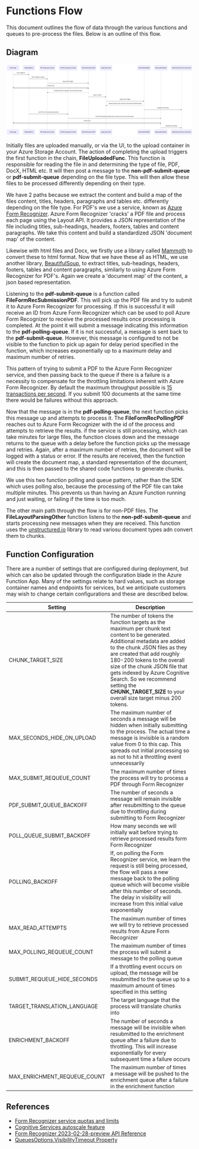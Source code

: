 # Functions Flow
This document outlines the flow of data through the various functions and queues to pre-process the files. Below is an outline of this flow.

## Diagram
![Process Flow](images/func-flow.png)

Initially files are uploaded manually, or via the UI, to the upload container in your Azure Storage Account. The action of completing the upload triggers the first function in the chain, **FileUploadedFunc**. This function is responsible for reading the file in and determining the type of file, PDF, DocX, HTML etc. It will then post a message to the **non-pdf-submit-queue** or **pdf-submit-queue** depending on the file type. This will then allow these files to be processed differently depending on their type.

We have 2 paths because we extract the content and build a map of the files content, titles, headers, paragraphs and tables etc. differently depending on the file type. For PDF's we use a service, known as [Azure Form Recognizer](https://learn.microsoft.com/en-us/azure/applied-ai-services/form-recognizer/?view=form-recog-3.0.0). Azure Form Recognizer 'cracks' a PDF file and process each page using the Layout API. It provides a JSON representation of the file including titles, sub-headings, headers, footers, tables and content paragraphs. We take this content and build a standardized JSON 'document map' of the content. 

Likewise with html files and Docx, we firstly use a library called [Mammoth](https://pypi.org/project/mammoth/) to convert these to html format. Now that we have these all as HTML, we use another library, [BeautifulSoup](https://pypi.org/project/beautifulsoup4/), to extract titles, sub-headings, headers, footers, tables and content paragraphs, similarly to using Azure Form Recognizer for PDF's. Again we create a 'document map' of the content, a json based representation. 

Listening to the **pdf-submit-queue** is a function called **FileFormRecSubmissionPDF**. This will pick up the PDF file and try to submit it to Azure Form Recognizer for processing. If this is successful it will receive an ID from Azure Form Recognizer which can be used to poll Azure Form Recognizer to receive the processed results once processing is completed. At the point it will submit a message indicating this information to the **pdf-polling-queue**. If it is not successful, a message is sent back to the **pdf-submit-queue**. However, this message is configured to not be visible to the function to pick up again for delay period specified in the function, which increases exponentially up to a maximum delay and maximum number of retries.

This pattern of trying to submit a PDF to the Azure Form Recognizer service, and then passing back to the queue if there is a failure is a necessity to compensate for the throttling limitations inherent with Azure Form Recognizer. By default the maximum throughput possible is [15 transactions per second](https://learn.microsoft.com/en-us/azure/applied-ai-services/form-recognizer/service-limits?view=form-recog-3.0.0). If you submit 100 documents at the same time there would be failures without this approach. 

Now that the message is in the **pdf-polling-queue**, the next function picks this message up and attempts to process it. The **FileFormRecPollingPDF** reaches out to Azure Form Recognizer with the id of the process and attempts to retrieve the results. if the service is still processing, which can take minutes for large files, the function closes down and the message returns to the queue with a delay before the function picks up the message and retries. Again, after a maximum number of retries, the document will be logged with a status or error. If the results are received, then the function will create the document map, a standard representation of the document, and this is then passed to the shared code functions to generate chunks.

We use this two function polling and queue pattern, rather than the SDK which uses polling also, because the processing of the PDF file can take multiple minutes. This prevents us than having an Azure Function running and just waiting, or failing if the time is too much.

The other main path through the flow is for non-PDF files. The **FileLayoutParsingOther** function listens to the **non-pdf-submit-queue** and starts processing new messages when they are received. This function uses the [unstructured.io](https://unstructured-io.github.io/unstructured/index.html) library to read variosu document types adn convert them to chunks.

## Function Configuration

There are a number of settings that are configured during deployment, but which can also be updated through the configuration blade in the Azure Function App. Many of the settings relate to hard values, such as storage container names and endpoints for services, but we anticipate customers may wish to change certain configurations and these are described below.

Setting | Description
--- | ---
CHUNK_TARGET_SIZE | The number of tokens the function targets as the maximum per chunk text content to be generated. Additional metadata are added to the chunk JSON files as they are created that add roughly 180-200 tokens to the overall size of the chunk JSON file that gets indexed by Azure Cognitive Search. So we recommend setting the **CHUNK_TARGET_SIZE** to your overall size target minus 200 tokens. 
MAX_SECONDS_HIDE_ON_UPLOAD | The maximum number of seconds a message will be hidden when initially submitting to the process. The actual time a message is invisible is a random value from 0 to this cap. This spreads out initial processing so as not to hit a throttling event unnecessarily
MAX_SUBMIT_REQUEUE_COUNT | The maximum number of times the process will try to process a PDF through Form Recognizer
PDF_SUBMIT_QUEUE_BACKOFF | The number of seconds a message will remain invisible after resubmitting to the queue due to throttling during submitting to Form Recognizer
POLL_QUEUE_SUBMIT_BACKOFF | How many seconds we will initially wait before trying to retrieve processed results form Form Recognizer
POLLING_BACKOFF | If, on polling the Form Recognizer service, we learn the request is still being processed, the flow will pass a new message back to the polling queue which will become visible after this number of seconds. The delay in visibility will increase from this initial value exponentially
MAX_READ_ATTEMPTS | The maximum number of times we will try to retrieve processed results from Azure Form Recognizer
MAX_POLLING_REQUEUE_COUNT | The maximum number of times the process will submit a message to the polling queue
SUBMIT_REQUEUE_HIDE_SECONDS | If a throttling event occurs on upload, the message will be resubmitted to the queue up to a maximum amount of times specified in this setting
TARGET_TRANSLATION_LANGUAGE | The target language that the process will translate chunks into
ENRICHMENT_BACKOFF | The number of seconds a message will be invisible when resubmitted to the enrichment queue after a failure due to throttling. This will increase exponentially for every subsequent time a failure occurs
MAX_ENRICHMENT_REQUEUE_COUNT | The maximum number of times a message will be pushed to the enrichment queue after a failure in the enrichment function

## References
- [Form Recognizer service quotas and limits](https://learn.microsoft.com/en-us/azure/applied-ai-services/form-recognizer/service-limits?view=form-recog-3.0.0)
- [Cognitive Services autoscale feature](https://learn.microsoft.com/en-us/azure/cognitive-services/autoscale?tabs=portal)
- [Form Recognizer 2023-02-28-preview API Reference](https://westus.dev.cognitive.microsoft.com/docs/services/form-recognizer-api-2023-02-28-preview/operations/AnalyzeDocument)
- [QueuesOptions.VisibilityTimeout Property](https://learn.microsoft.com/en-us/dotnet/api/microsoft.azure.webjobs.host.queuesoptions.visibilitytimeout?view=azure-dotnet)
